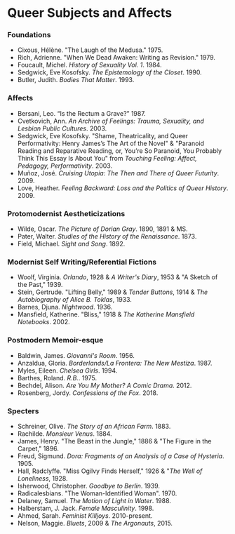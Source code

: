 # Queer Subjects and Affects

### Foundations
- Cixous, Hélène. "The Laugh of the Medusa." 1975.
- Rich, Adrienne. "When We Dead Awaken: Writing as Revision." 1979.
- Foucault, Michel. *History of Sexuality Vol. 1*. 1984.
- Sedgwick, Eve Kosofsky. *The Epistemology of the Closet*. 1990.
- Butler, Judith. *Bodies That Matter*. 1993. 

### Affects
- Bersani, Leo. “Is the Rectum a Grave?” 1987.
- Cvetkovich, Ann. *An Archive of Feelings: Trauma, Sexuality, and Lesbian Public Cultures*. 2003.
- Sedgwick, Eve Kosofsky. "Shame, Theatricality, and Queer Performativity: Henry James’s The Art of the Novel" & "Paranoid Reading and Reparative Reading, or, You’re So Paranoid, You Probably Think This Essay Is About You" from *Touching Feeling: Affect, Pedagogy, Performativity*. 2003.
- Muñoz, José. *Cruising Utopia: The Then and There of Queer Futurity*. 2009.
- Love, Heather. *Feeling Backward: Loss and the Politics of Queer History*. 2009.

### Protomodernist Aestheticizations
- Wilde, Oscar. *The Picture of Dorian Gray*. 1890, 1891 & MS.
- Pater, Walter. *Studies of the History of the Renaissance*. 1873.
- Field, Michael. *Sight and Song*. 1892.

### Modernist Self Writing/Referential Fictions
- Woolf, Virginia. *Orlando*, 1928 & *A Writer's Diary*, 1953 & "A Sketch of the Past," 1939.
- Stein, Gertrude. "Lifting Belly," 1989 & *Tender Buttons*, 1914 & *The Autobiography of Alice B. Toklas*, 1933.
- Barnes, Djuna. *Nightwood*. 1936.
- Mansfield, Katherine. "Bliss," 1918 & *The Katherine Mansfield Notebooks*. 2002.

### Postmodern Memoir-esque
- Baldwin, James. *Giovanni's Room*. 1956.
- Anzaldua, Gloria. *Borderlands/La Frontera: The New Mestiza*. 1987.
- Myles, Eileen. *Chelsea Girls*. 1994.
- Barthes, Roland. *R.B.*. 1975.
- Bechdel, Alison. *Are You My Mother? A Comic Drama*. 2012.
- Rosenberg, Jordy. *Confessions of the Fox*. 2018.

### Specters
* Schreiner, Olive. *The Story of an African Farm*. 1883.
* Rachilde. *Monsieur Venus*. 1884.
* James, Henry. "The Beast in the Jungle," 1886 & "The Figure in the Carpet," 1896.
* Freud, Sigmund. *Dora: Fragments of an Analysis of a Case of Hysteria*. 1905.
* Hall, Radclyffe. "Miss Ogilvy Finds Herself," 1926 & "*The Well of Loneliness*, 1928.
* Isherwood, Christopher. *Goodbye to Berlin*. 1939.
* Radicalesbians. "The Woman-Identified Woman". 1970.
* Delaney, Samuel. *The Motion of Light in Water*. 1988.
* Halberstam, J. Jack. *Female Masculinity*. 1998.
* Ahmed, Sarah. *Feminist Killjoys*. 2010-present.
* Nelson, Maggie. *Bluets*, 2009 & *The Argonauts*, 2015.
